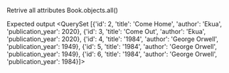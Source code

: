 Retrive all attributes 
Book.objects.all()

Expected output
<QuerySet [{'id': 2, 'title': 'Come Home', 'author': 'Ekua', 'publication_year': 2020}, {'id': 3, 'title': 'Come Out', 'author': 'Ekua', 'publication_year': 2020}, {'id': 4, 'title': '1984', 'author': 'George Orwell', 'publication_year': 1949}, {'id': 5, 'title': '1984', 'author': 'George Orwell', 'publication_year': 1949}, {'id': 6, 'title': '1984', 'author': 'George Orwell', 'publication_year': 1984}]>


